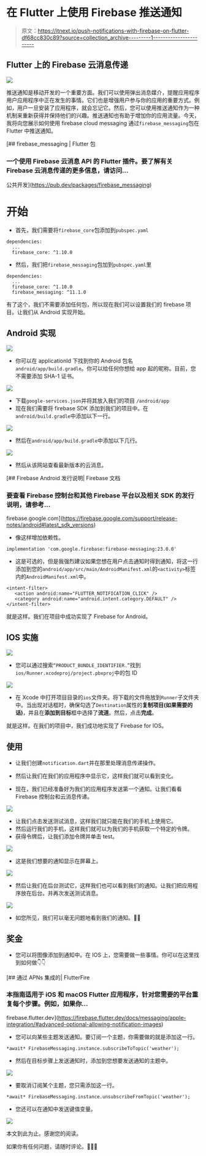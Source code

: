 # 在 Flutter 上使用 Firebase 推送通知

> 原文：<https://itnext.io/push-notifications-with-firebase-on-flutter-df68cc830c89?source=collection_archive---------1----------------------->

## Flutter 上的 Firebase 云消息传递

![](img/f8d8623e50cb39ea674814b3405f1453.png)

推送通知是移动开发的一个重要方面。我们可以使用弹出消息媒介，提醒应用程序用户应用程序中正在发生的事情。它们也是增强用户参与你的应用的重要方式。例如，用户一旦安装了应用程序，就会忘记它。然后，您可以使用推送通知作为一种机制来重新获得并保持他们的兴趣。推送通知也有助于增加你的应用流量。今天，我将向您展示如何使用 firebase cloud messaging 通过`firebase_messaging`包在 Flutter 中推送通知。

[](https://pub.dev/packages/firebase_messaging) [## firebase_messaging | Flutter 包

### 一个使用 Firebase 云消息 API 的 Flutter 插件。要了解有关 Firebase 云消息传递的更多信息，请访问…

公共开发](https://pub.dev/packages/firebase_messaging) 

# 开始

*   首先，我们需要将`firebase_core`包添加到`pubspec.yaml`

```
dependencies:
  ...
  firebase_core: ^1.10.0
```

*   然后，我们把`firebase_messaging`包加到`pubspec.yaml`里

```
dependencies:
  ...
  firebase_core: ^1.10.0
  firebase_messaging: ^11.1.0
```

有了这个，我们不需要添加任何包，所以现在我们可以设置我们的 firebase 项目。让我们从 Android 实现开始。

## Android 实现

![](img/1cd25fb676dff8a71e92bcd57ce92a82.png)

*   你可以在 applicationId 下找到你的 Android 包名`android/app/build.gradle`。你可以给任何你想给 app 起的昵称。目前，您不需要添加 SHA-1 证书。

![](img/f1996b6898ec818fff665a11b4de4f5f.png)

*   下载`google-services.json`并将其放入我们的项目 `/android/app`
*   现在我们需要将 firebase SDK 添加到我们的项目中。在`android/build.gradle`中添加以下一行。

![](img/22bd7c03ccc6777653011a57f3ef737b.png)

*   然后在`android/app/build.gradle`中添加以下几行。

![](img/393da21cc5324af20f812db90180b089.png)

*   然后从该网站查看最新版本的云消息。

[](https://firebase.google.com/support/release-notes/android#latest_sdk_versions) [## Firebase Android 发行说明| Firebase 文档

### 要查看 Firebase 控制台和其他 Firebase 平台以及相关 SDK 的发行说明，请参考…

firebase.google.com](https://firebase.google.com/support/release-notes/android#latest_sdk_versions) 

*   像这样增加依赖性。

```
implementation 'com.google.firebase:firebase-messaging:23.0.0'
```

*   这是可选的，但是我强烈建议如果您想在用户点击通知时得到通知，将这一行添加到您的`android/app/src/main/AndroidManifest.xml`的`<activity>`标签内的`AndroidManifest.xml`中。

```
<intent-filter>
   <action android:name="FLUTTER_NOTIFICATION_CLICK" />
   <category android:name="android.intent.category.DEFAULT" />
</intent-filter>
```

就是这样。我们在项目中成功实现了 Firebase for Android。

## IOS 实施

![](img/5f93326a8cfa3da65c17dc6cd47f479a.png)

*   您可以通过搜索`“PRODUCT_BUNDLE_IDENTIFIER.”`找到`ios/Runner.xcodeproj/project.pbxproj`中的包 ID

![](img/2a295bf5883f528d6752f9c544d02825.png)

*   在 Xcode 中打开项目目录的`ios`文件夹。将下载的文件拖放到`Runner`子文件夹中。当出现对话框时，确保勾选了`Destination`属性的**复制项目(如果需要的话)**，并且在**添加到目标**框中选择了**流道**。然后，点击**完成**。

就是这样。在我们的项目中，我们成功地实现了 Firebase for IOS。

## 使用

*   让我们创建`notification.dart`并在那里处理消息传递操作。

*   然后让我们在我们的应用程序中显示它，这样我们就可以看到变化。

*   现在，我们已经准备好为我们的应用程序发送第一个通知。让我们看看 Firebase 控制台和云消息传递。

![](img/b175645fee114d25696c36875846e906.png)

*   让我们点击发送测试消息，这样我们就只能在我们的手机上使用它。
*   然后运行我们的手机，这样我们就可以为我们的手机获取一个特定的令牌。
*   获得令牌后，让我们添加令牌并单击 test。

![](img/3efccac9666203c7b29a8c1e0ba78fa3.png)

*   这是我们想要的通知显示在屏幕上。

![](img/773b2741a2496a1d203d431eff2538fd.png)

*   然后让我们在后台测试它，这样我们也可以看到我们的通知。让我们把应用程序放在后台。并再次发送测试消息。

![](img/dac7d7f3ac83f98135a9c220a39190c7.png)

*   如您所见，我们可以毫无问题地看到我们的通知。🎉🎉

## 奖金

*   您可以将图像添加到通知中。在 IOS 上，您需要做一些事情。你可以在这里找到如何做👇👇

[](https://firebase.flutter.dev/docs/messaging/apple-integration/#advanced-optional-allowing-notification-images) [## 通过 APNs 集成的| FlutterFire

### 本指南适用于 iOS 和 macOS Flutter 应用程序，针对您需要的平台重复每个步骤。例如，如果你…

firebase.flutter.dev](https://firebase.flutter.dev/docs/messaging/apple-integration/#advanced-optional-allowing-notification-images) 

*   您可以向某些主题发送通知。要订阅一个主题，你需要做的就是添加这一行。

```
*await* FirebaseMessaging.instance.subscribeToTopic('weather');
```

*   然后在目标步骤上发送通知时，添加到您想要发送通知的主题中。

![](img/1bcc3b2e81417abe101cce65051ed600.png)

*   要取消订阅某个主题，您只需添加这一行。

```
*await* FirebaseMessaging.instance.unsubscribeFromTopic('weather');
```

*   您还可以在通知中发送键值变量。

![](img/cc925133e74015b47fbab540b0afad1a.png)

本文到此为止。感谢您的阅读。

如果你有任何问题，请随时评论。👏👏👏
